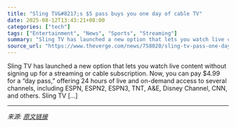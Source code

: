 ```yaml
---
title: "Sling TV&#8217;s $5 pass buys you one day of cable TV"
date: 2025-08-12T13:43:21+08:00
categories: ["tech"]
tags: ["Entertainment", "News", "Sports", "Streaming"]
summary: "Sling TV has launched a new option that lets you watch live content without signing up for a streaming or cable subscription. Now, you can pay $4.99 for a “day pass,” offering 24 hours of live and on-"
source_url: "https://www.theverge.com/news/758020/sling-tv-pass-one-day-cable-tv"
---
```


Sling TV has launched a new option that lets you watch live content without signing up for a streaming or cable subscription. Now, you can pay $4.99 for a “day pass,” offering 24 hours of live and on-demand access to several channels, including ESPN, ESPN2, ESPN3, TNT, A&#38;E, Disney Channel, CNN, and others. Sling TV [&#8230;]

---

*来源: [原文链接](https://www.theverge.com/news/758020/sling-tv-pass-one-day-cable-tv)*
